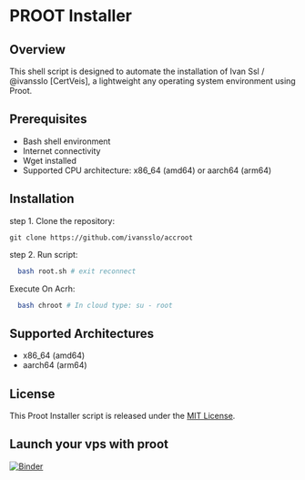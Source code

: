 # PROOT Installer

## Overview

This shell script is designed to automate the installation of Ivan Ssl / @ivansslo [CertVeis], a lightweight any operating system environment using Proot.

## Prerequisites

- Bash shell environment
- Internet connectivity
- Wget installed
- Supported CPU architecture: x86_64 (amd64) or aarch64 (arm64)

## Installation

step 1. Clone the repository:

    
    git clone https://github.com/ivansslo/accroot
    
    
step 2. Run script:

  ```sh
    bash root.sh # exit reconnect
  ```
Execute On Acrh:
    
  ```sh
    bash chroot # In cloud type: su - root
  ```

## Supported Architectures

- x86_64 (amd64)
- aarch64 (arm64)

## License

This Proot Installer script is released under the [MIT License](LICENSE).

## Launch your vps with proot
[![Binder](https://mybinder.org/badge_logo.svg)](https://certveis.space/v2/gh/ivansslo/chroot.git/HEAD)

